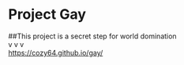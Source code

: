 # Project Gay
##This project is a secret step for world domination  
v v v  
https://cozy64.github.io/gay/  
